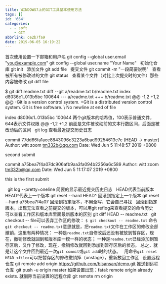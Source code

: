 ```yaml
---
title: WINDOWS7上的GIT工具基本使用方法
tags: []
id: '664'
categories:
  - - soft
    - GIT
abbrlink: ce2b7fa9
date: 2019-06-05 16:19:22
---
```


首次使用设置一下邮箱和用户名 git config --global user.email "you@example.com" git config --global user.name "Your Name"   初始化仓库 git init   添加文件 git add file   提交文件 git commit -m "一段简要说明"   查看被所有被修改过的文件 git status   查看某个文件（对比上次提交时的文件）那些内容被修改 git diff file

$ git diff readme.txt
diff --git a/readme.txt b/readme.txt
index d8036c1..013b5bc 100644
--- a/readme.txt
+++ b/readme.txt
@@ -1,2 +1,2 @@
-Git is a version control system.
+Git is a distributed version control system.
Git is free software.
\\ No newline at end of file

index d8036c1..013b5bc 100644 两个git版本的哈希值，100表示普通文件，644表示文件权限 @@ -1,2 +1,2 前面是文件被改动前的文本行数区间，后面是被改动后的区间   git log 查看最近提交历史日志  

commit 77dd66fa1aee8843096c3223a6bad99254613e7c (HEAD -> master)
Author: witt zoom <tm332b@qq.com>
Date: Wed Jun 5 11:48:57 2019 +0800

second submit

commit a75bea7f4a07dc906afb9aa3fa094b2256a6c589
Author: witt zoom <tm332b@qq.com>
Date: Wed Jun 5 11:17:07 2019 +0800

this is the first submit

  git log --pretty=oneline 简要的显示最近提交历史日志   HEAD代表当前版本 HEAD^代表上一个版本 git reset --hard HEAD^ 回滚到指定上一个版本 git reset --hard a75bea7f4a07 回滚到指定版本，不用全写，它会自己寻找   回滚到指定版本，出现无法查看之前提交的版本，可以用git reflog来查看提交的命令历史   可以查看工作区和版本库里面最新版本的区别 git diff HEAD -- readme.txt   git checkout -- file可以丢弃工作区的修改： `$ git checkout -- readme.txt` 命令`git checkout -- readme.txt`意思就是，把`readme.txt`文件在工作区的修改全部撤销，这里有两种情况： 一种是`readme.txt`自修改后还没有被放到暂存区，现在，撤销修改就回到和版本库一模一样的状态； 一种是`readme.txt`已经添加到暂存区后，又作了修改，现在，撤销修改就回到添加到暂存区后的状态。 总之，就是让这个文件回到最近一次`git commit`或`git add`时的状态。   用命令`git reset HEAD <file>`可以把暂存区的修改撤销掉（unstage），重新放回工作区   设置远程仓库 git remote add origin https://github.com/bisansan/demo.git 推送到远程仓库  git push -u origin master 如果设置出现：fatal: remote origin already exists. 就删除当前设置的远程仓库 git remote rm origin